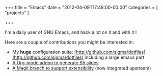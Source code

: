 +++
title = "Emacs"
date = "2012-04-09T17:48:00-00:00"
categories = [ "projects" ]

+++


I'm a daily user of GNU Emacs, and hack a lot on it and with it !

Here are a couple of contributions you might be interested in:

*  My **huge** configuration suite:
   [http://github.com/sigma/dotfiles](http://github.com/sigma/dotfiles)
   including a large emacs part
* [A Org-mode addon to generate S5 slides](|filename|/import/blog/2009/11/14/s5_presentation_from_org-mode.md)
* [A Magit branch to support extensibility](|filename|/import/blog/2010/02/14/magit_extensions.md)
  (now integrated upstream)
